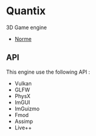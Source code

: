 # Quantix
3D Game engine

- [Norme](NORMES.md)

## API

This engine use the following API :
- Vulkan
- GLFW
- PhysX
- ImGUI
- ImGuizmo
- Fmod
- Assimp
- Live++